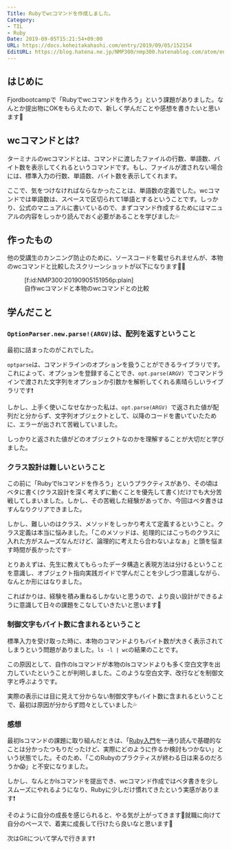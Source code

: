 ```yaml
---
Title: Rubyでwcコマンドを作成しました。
Category:
- TIL
- Ruby
Date: 2019-09-05T15:21:54+09:00
URL: https://docs.koheitakahashi.com/entry/2019/09/05/152154
EditURL: https://blog.hatena.ne.jp/NMP300/nmp300.hatenablog.com/atom/entry/26006613422149217
---
```


## はじめに
Fjordbootcampで「Rubyでwcコマンドを作ろう」という課題がありました。なんとか提出物にOKをもらえたので、新しく学んだことや感想を書きたいと思います💪

## wcコマンドとは?
ターミナルのwcコマンドとは、コマンドに渡したファイルの行数、単語数、バイト数を表示してくれるというコマンドです。もし、ファイルが渡されない場合には、標準入力の行数、単語数、バイト数を表示してくれます。

ここで、気をつけなければならなかったことは、単語数の定義でした。wcコマンドでは単語数は、スペースで区切られて1単語とするということです。しっかり、公式のマニュアルに書いているので、まずコマンド作成するためにはマニュアルの内容をしっかり読んでおく必要があることを学びました💦

## 作ったもの
他の受講生のカンニング防止のために、ソースコードを載せられませんが、本物のwcコマンドと比較したスクリーンショットが以下になります🙇‍♂️

<figure class="figure-image figure-image-fotolife" title="自作wcコマンドと本物のwcコマンドとの比較">[f:id:NMP300:20190905151956p:plain]<figcaption>自作wcコマンドと本物のwcコマンドとの比較</figcaption></figure>


## 学んだこと
### `OptionParser.new.parse!(ARGV)`は、配列を返すということ
最初に詰まったのがこれでした。

`optparse`は、コマンドラインのオプションを扱うことができるライブラリです。
これによって、オプションを登録することでき、`opt.parse(ARGV) `でコマンドラインで渡された文字列をオプションか引数かを解析してくれる素晴らしいライブラリです❗️

しかし、上手く使いこなせなかった私は、`opt.parse(ARGV) `で返された値が配列だと分からず、文字列オブジェクトとして、以降のコードを書いていたために、エラーが出されて苦戦していました。

しっかりと返された値がどのオブジェクトなのかを理解することが大切だと学びました。

### クラス設計は難しいということ
この前に「Rubyでlsコマンドを作ろう」というプラクティスがあり、その頃はベタに書く(クラス設計を深く考えずに動くことを優先して書く)だけでも大分苦戦してしまいました。しかし、その苦戦した経験があってか、今回はベタ書きはすんなりクリアできました。

しかし、難しいのはクラス、メソッドをしっかり考えて定義するということ。クラス定義は本当に悩みました。「このメソッドは、処理的にはこっちのクラスに入れた方がスムーズなんだけど、論理的に考えたら合わないよなぁ」と頭を悩ます時間が長かったです💦

とりあえずは、先生に教えてもらったデータ構造と表現方法は分けるということを意識し、オブジェクト指向実践ガイドで学んだことを少しづつ意識しながら、なんとか形にはなりました。

こればかりは、経験を積み重ねるしかないと思うので、より良い設計ができるように意識して日々の課題をこなしていきたいと思います💪

### 制御文字もバイト数に含まれるということ
標準入力を受け取った時に、本物のコマンドよりもバイト数が大きく表示されてしまうという問題がありました。`ls -l | wc`の結果のことです。

この原因として、自作のlsコマンドが本物のlsコマンドよりも多く空白文字を出力していたということが判明しました。このような空白文字、改行などを制御文字と呼ぶようです。

実際の表示には目に見えて分からない制御文字もバイト数に含まれるということで、最初は原因が分からず悶々としていました💦

### 感想
最初lsコマンドの課題に取り組んだときは、「[Ruby入門](https://www.javadrive.jp/ruby/)を一通り読んで基礎的なことは分かったつもりだったけど、実際にどのように作るか検討もつかない」という状態でした。そのため、「このRubyのプラクティスが終わる日は来るのだろうか😱」と不安になりました。

しかし、なんとかlsコマンドを提出でき、wcコマンド作成ではベタ書きを少しスムーズにやれるようになり、Rubyに少しだけ慣れてきたという実感があります❗️

そのように自分の成長を感じられると、やる気が上がってきます💪就職に向けて自分のペースで、着実に成長して行けたら良いなと思います💪

次はGitについて学んで行きます❗️
